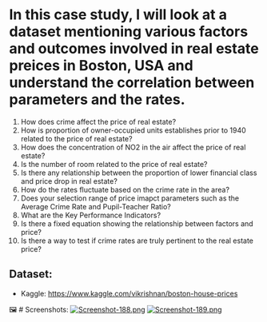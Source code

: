 # In this case study, I will look at a dataset mentioning various factors and outcomes involved in real estate preices in Boston, USA and understand the correlation between parameters and the rates.

1. How does crime affect the price of real estate?
2. How is proportion of owner-occupied units establishes prior to 1940 related to the price of real estate?
3. How does the concentration of NO2 in the air affect the price of real estate?
4. Is the number of room related to the price of real estate?
5. Is there any relationship between the proportion of lower financial class and price drop in real estate?
6. How do the rates fluctuate based on the crime rate in the area?
7. Does your selection range of price imapct parameters such as the Average Crime Rate and Pupil-Teacher Ratio?
8. What are the Key Performance Indicators?
9. Is there a fixed equation showing the relationship between factors and price?
10. Is there a way to test if crime rates are truly pertinent to the real estate price?

## Dataset: 
- Kaggle: https://www.kaggle.com/vikrishnan/boston-house-prices

🖼 # Screenshots:
[![Screenshot-188.png](https://i.postimg.cc/7YWyqjL8/Screenshot-188.png)](https://postimg.cc/tYWc5SP2)
[![Screenshot-189.png](https://i.postimg.cc/0NgRwmmV/Screenshot-189.png)](https://postimg.cc/bZRBXZmn)
